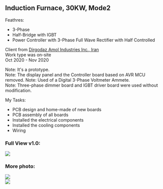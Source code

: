 ## Induction Furnace, 30KW, Mode2

Feathres:
- 3-Phase
- Half-Bridge with IGBT
- Power Controller with 3-Phase Full Wave Rectifier with Half Controlled  

Client from [Dirgodaz Amol Industries Inc., Iran](https://dirgodazamol.com/en/)  
Work type was on-site  
Oct 2020 - Nov 2020  
  
Note: It's a prototype.  
Note: The display panel and the Controller board based on AVR MCU removed. 
Note: Used of a Digital 3-Phase Voltmeter Ammete.  
Note: Three-phase dimmer board and IGBT driver board were used without modification.  

My Tasks:
- PCB design and home-made of new boards 
- PCB assembly of all boards
- Installed the electrical components
- Installed the cooling components
- Wiring

### Full View v1.0:
![](https://s32.picofile.com/file/8477640292/FullView_v1_0.jpg) 

### More photo:
![](https://s32.picofile.com/file/8477640300/FullView2_v1_0.jpg)  
![](https://s32.picofile.com/file/8477640318/1.jpg)  